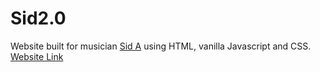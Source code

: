# Sid2.0
Website built for musician [Sid A](https://www.instagram.com/sidacharyamusic/) using HTML, vanilla Javascript and CSS.
[Website Link](https://kdud.herokuapp.com/)
